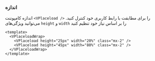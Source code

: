 ### اندازه

اندازه کامپوننت `<VPlaceload />` را برای مطابقت با رابط کاربری خود کنترل کنید.
می‌توانید ویژگی‌های `height` و `width` را بر اساس نیاز خود تنظیم کنید

<!--code-->

```vue
<template>
  <VPlaceloadWrap>
    <VPlaceload height="25px" width="20%" class="mx-2" />
    <VPlaceload height="45px" width="80%" class="mx-2" />
  </VPlaceloadWrap>
</template>
```

<!--/code-->

<!--example-->

<VPlaceloadWrap>
  <VPlaceload height="25px" width="20%" class="mx-2" />
  <VPlaceload height="45px" width="80%" class="mx-2" />
</VPlaceloadWrap>

<!--/example-->
